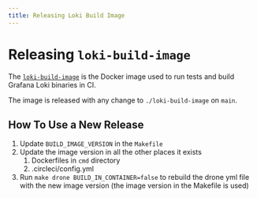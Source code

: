 ```yaml
---
title: Releasing Loki Build Image
---
```

# Releasing `loki-build-image`

The [`loki-build-image`](https://github.com/grafana/loki/tree/master/loki-build-image) is the Docker image used to run tests and build Grafana Loki binaries in CI.

The image is released with any change to `./loki-build-image` on `main`.

## How To Use a New Release

1. Update `BUILD_IMAGE_VERSION` in the `Makefile`
1. Update the image version in all the other places it exists
    1. Dockerfiles in `cmd` directory
    1. .circleci/config.yml
1. Run `make drone BUILD_IN_CONTAINER=false` to rebuild the drone yml file with the new image version (the image version in the Makefile is used)
